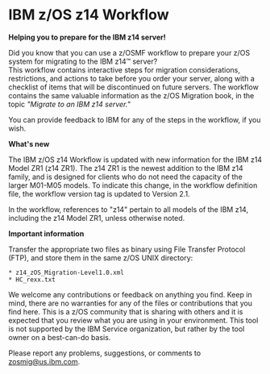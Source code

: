  IBM z/OS z14 Workflow
=====================

**Helping you to prepare for the IBM z14 server!**

Did you know that you can use a z/OSMF workflow to prepare your z/OS system for migrating to the IBM z14&trade; server?  
This workflow contains interactive steps for migration considerations, restrictions, and actions to take before you order your server, along with a checklist of items that will be discontinued on future servers. 
The workflow contains the same valuable information as the z/OS Migration book, in the topic *"Migrate to an IBM z14 server."*  

You can provide feedback to IBM for any of the steps in the workflow, if you wish.

**What's new**

The IBM z/OS z14 Workflow is updated with new information for the IBM z14 Model ZR1 (z14 ZR1). The z14 ZR1 is the newest addition to the IBM z14 family, and is designed for clients who do not need the capacity of the larger M01-M05 models. To indicate this change, in the workflow definition file, the workflow version tag is updated to Version 2.1.

In the workflow, references to "z14" pertain to all models of the IBM z14, including the z14 Model ZR1, unless otherwise noted.

**Important information**

Transfer the appropriate two files as binary using File Transfer Protocol (FTP), and store them in the same z/OS UNIX directory:

    * z14_zOS_Migration-Level1.0.xml
    * HC_rexx.txt
 
We welcome any contributions or feedback on anything you find. Keep in mind, there are no warranties for any of the files or contributions that you find here. This is a z/OS community that is sharing with others and it is expected that you review what you are using in your environment. This tool is not supported by the IBM Service organization, but rather by the tool owner on a best-can-do basis.

Please report any problems, suggestions, or comments to zosmig@us.ibm.com.
